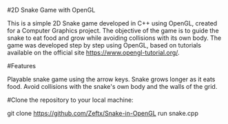 #2D Snake Game with OpenGL

This is a simple 2D Snake game developed in C++ using OpenGL, created for a Computer Graphics project. 
The objective of the game is to guide the snake to eat food and grow while avoiding collisions with its own body. 
The game was developed step by step using OpenGL, based on tutorials available on the official site https://www.opengl-tutorial.org/.

#Features

Playable snake game using the arrow keys.
Snake grows longer as it eats food.
Avoid collisions with the snake's own body and the walls of the grid.


#Clone the repository to your local machine:

git clone https://github.com/Zeftx/Snake-in-OpenGL
run snake.cpp

